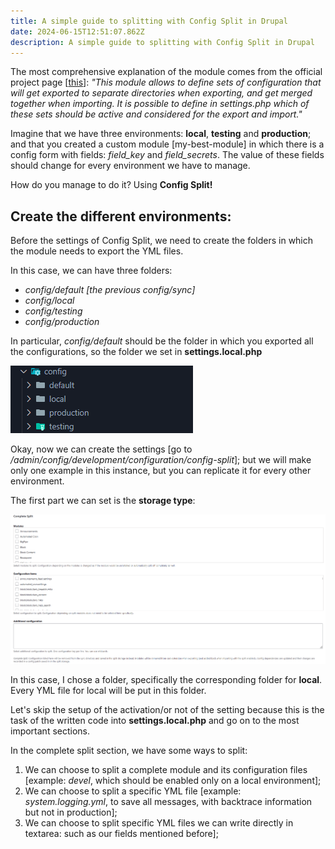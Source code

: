 ```yaml
---
title: A simple guide to splitting with Config Split in Drupal
date: 2024-06-15T12:51:07.862Z
description: A simple guide to splitting with Config Split in Drupal
---
```

The most comprehensive explanation of the module comes from the official project page [[this](https://www.drupal.org/project/config_split)]: *"This module allows to define sets of configuration that will get exported to separate directories when exporting, and get merged together when importing. It is possible to define in settings.php which of these sets should be active and considered for the export and import."*

Imagine that we have three environments: **local**, **testing** and **production**; and that you created a custom module \[my-best-module] in which there is a config form with fields: *field_key* and *field_secrets*. The value of these fields should change for every environment we have to manage.

How do you manage to do it? Using **Config Split!**

## Create the different environments:

Before the settings of Config Split, we need to create the folders in which the module needs to export the YML files.

In this case, we can have three folders:

* *config/default \[the previous config/sync]*
* *config/local*
* *config/testing*
* *config/production*

In particular, *config/default* should be the folder in which you exported all the configurations, so the folder we set in **settings.local.php**

![Structure of folder for configurations](folder_sync.png "Structure of folder for configurations")

Okay, now we can create the settings [go to */admin/config/development/configuration/config-split*]; but we will make only one example in this instance, but you can replicate it for every other environment.

The first part we can set is the **storage type**:

![Settings for the storage type](configutations_settings.png "Settings for the storage type")

In this case, I chose a folder, specifically the corresponding folder for **local**. Every YML file for local will be put in this folder.

Let's skip the setup of the activation/or not of the setting because this is the task of the written code into **settings.local.php** and go on to the most important sections.

In the complete split section, we have some ways to split:

1. We can choose to split a complete module and its configuration files [example: *devel*, which should be enabled only on a local environment];
2. We can choose to split a specific YML file [example: *system.logging.yml*, to save all messages, with backtrace information but not in production];
3. We can choose to split specific YML files we can write directly in textarea: such as our fields mentioned before];
